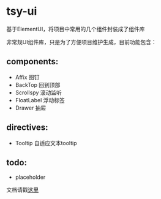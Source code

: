# tsy-ui
基于ElementUI，将项目中常用的几个组件封装成了组件库

非常规UI组件库，只是为了方便项目维护生成，目前功能包含：

## components:
- Affix 图钉
- BackTop 回到顶部
- Scrollspy 滚动监听
- FloatLabel 浮动标签
- Drawer 抽屉

## directives:
- Tooltip 自适应文本tooltip

## todo:

- placeholder

文档请戳[这里](http://45.77.229.221/quick-start)
